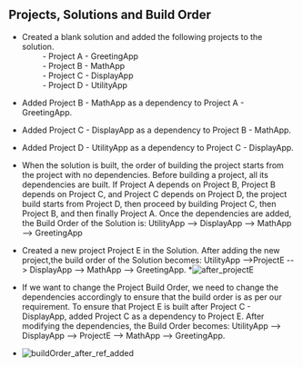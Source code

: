 ## Projects, Solutions and Build Order
* Created a blank solution and added the following projects to the solution.<br>
&emsp; &emsp; - Project A - GreetingApp<br>
&emsp; &emsp; - Project B - MathApp<br>
&emsp; &emsp; - Project C - DisplayApp<br>
&emsp; &emsp; - Project D - UtilityApp<br>
* Added Project B - MathApp as a dependency to Project A - GreetingApp. 
* Added Project C - DisplayApp as a dependency to Project B - MathApp.
* Added Project D - UtilityApp as a dependency to Project C - DisplayApp.
* When the solution is built, the order of building the project starts from the project with no dependencies. Before building a project, all its dependencies are built. If Project A depends on Project B, Project B depends on Project C, and Project C depends on Project D, the project build starts from Project D, then proceed by building Project C, then Project B, and then finally Project A. 
Once the dependencies are added, the Build Order of the Solution is: UtilityApp --> DisplayApp --> MathApp --> GreetingApp
* Created a new project Project E in the Solution. After adding the new project,the build order of the Solution becomes: UtilityApp -->ProjectE --> DisplayApp --> MathApp --> GreetingApp.
 *![after_projectE](https://github.com/user-attachments/assets/5b428310-5343-417e-9419-2f6158d79aad)

* If we want to change the Project Build Order, we need to change the dependencies accordingly to ensure that the build order is as per our requirement. To ensure that Project E is built after Project C - DisplayApp, added Project C as a dependency to Project E. After modifying the dependencies, the Build Order becomes: UtilityApp --> DisplayApp --> ProjectE --> MathApp --> GreetingApp.
* ![buildOrder_after_ref_added](https://github.com/user-attachments/assets/40e8ac0b-6a7b-47e7-9f13-1aa399b698c4)
